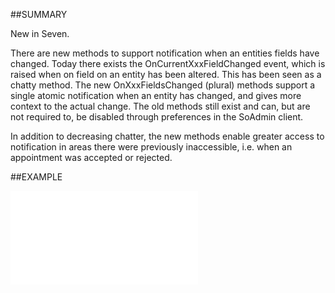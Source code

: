 

##SUMMARY


New in Seven.


There are new methods to support notification when an entities fields have changed. Today there exists the OnCurrentXxxFieldChanged event, which is raised when on field on an entity has been altered. This has been seen as a chatty method. The new OnXxxFieldsChanged (plural) methods support a single atomic notification when an entity has changed, and gives more context to the actual change. The old methods still exist and can, but are not required to, be disabled through preferences in the SoAdmin client.

In addition to decreasing chatter, the new methods enable greater access to notification in areas there were previously inaccessible, i.e. when an appointment was accepted or rejected.





##EXAMPLE

![](../../Examples/vbs/ClientScript.OnProjectFieldsChanged.vbs.txt)





